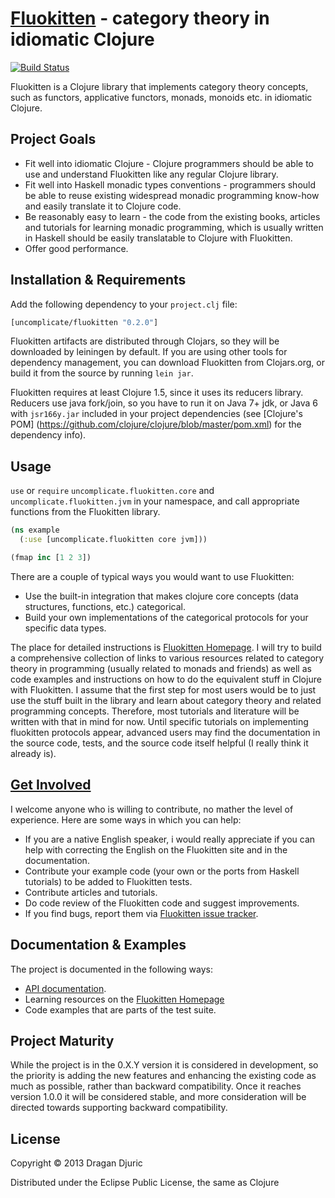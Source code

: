# [Fluokitten](http://fluokitten.uncomplicate.org) - category theory in idiomatic Clojure
[![Build Status](https://secure.travis-ci.org/uncomplicate/fluokitten.png)](https://travis-ci.org/uncomplicate/fluokitten)

Fluokitten is a Clojure library that implements category theory concepts, such as functors, applicative functors, monads, monoids etc. in idiomatic Clojure.

## Project Goals

* Fit well into idiomatic Clojure - Clojure programmers should be able to use and understand Fluokitten like any regular Clojure library.
* Fit well into Haskell monadic types conventions - programmers should be able to reuse existing widespread monadic programming know-how and easily translate it to Clojure code.
* Be reasonably easy to learn - the code from the existing books, articles and tutorials for learning monadic programming, which is usually written in Haskell should be easily translatable to Clojure with Fluokitten.
* Offer good performance.

## Installation & Requirements

Add the following dependency to your `project.clj` file:

```clojure
[uncomplicate/fluokitten "0.2.0"]
```

Fluokitten artifacts are distributed through Clojars, so they will be downloaded by leiningen by default. If you are using other tools for dependency management, you can download Fluokitten from Clojars.org, or build it from the source by running `lein jar`.

Fluokitten requires at least Clojure 1.5, since it uses its reducers library.
Reducers use java fork/join, so you have to run it on Java 7+ jdk, or Java 6 with `jsr166y.jar` included in your project dependencies (see [Clojure's POM] (https://github.com/clojure/clojure/blob/master/pom.xml) for the dependency info).

## Usage

`use` or `require` `uncomplicate.fluokitten.core` and `uncomplicate.fluokitten.jvm` in your namespace, and call appropriate functions from the Fluokitten library.
```clojure
(ns example
  (:use [uncomplicate.fluokitten core jvm]))

(fmap inc [1 2 3])
```

There are a couple of typical ways you would want to use Fluokitten:
* Use the built-in integration that makes clojure core concepts (data structures, functions, etc.) categorical.
* Build your own implementations of the categorical protocols for your specific data types.

The place for detailed instructions is [Fluokitten Homepage](http://fluokitten.uncomplicate.org). I will try to build a comprehensive collection of links to various resources related to category theory in programming (usually related to monads and friends) as well as code examples and instructions on how to do the equivalent stuff in Clojure with Fluokitten.
I assume that the first step for most users would be to just use the stuff built in the library and learn about category theory and related programming concepts. Therefore, most tutorials and literature will be written with that in mind for now. Until specific tutorials on implementing fluokitten protocols appear, advanced users may find the documentation in the source code, tests, and the source code itself helpful (I really think it already is).

## [Get Involved](http://fluokitten.uncomplicate.org/articles/community.html)

I welcome anyone who is willing to contribute, no mather the level of experience. Here are some ways in which you can help:
* If you are a native English speaker, i would really appreciate if you can help with correcting the English on the Fluokitten site and in the  documentation.
* Contribute your example code (your own or the ports from Haskell tutorials) to be added to Fluokitten tests.
* Contribute articles and tutorials.
* Do code review of the Fluokitten code and suggest improvements.
* If you find bugs, report them via [Fluokitten issue tracker](https://github.com/uncomplicate/fluokitten/issues).

## Documentation & Examples

The project is documented in the following ways:
* [API documentation](http://fluokitten.uncomplicate.org/codox).
* Learning resources on the [Fluokitten Homepage](http://fluokitten.uncomplicate.org)
* Code examples that are parts of the test suite.

## Project Maturity

While the project is in the 0.X.Y version it is considered in development, so the priority is adding the new features and enhancing the existing code as much as possible, rather than backward compatibility.
Once it reaches version 1.0.0 it will be considered stable, and more consideration will be directed towards supporting backward compatibility.

## License

Copyright © 2013 Dragan Djuric

Distributed under the Eclipse Public License, the same as Clojure
